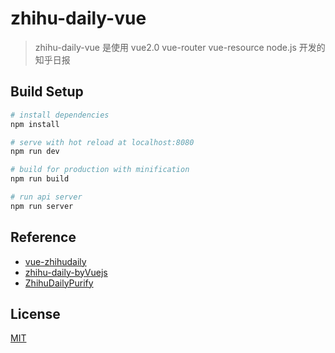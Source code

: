 # zhihu-daily-vue

> zhihu-daily-vue 是使用 vue2.0 vue-router vue-resource node.js 开发的知乎日报

## Build Setup

``` bash
# install dependencies
npm install

# serve with hot reload at localhost:8080
npm run dev

# build for production with minification
npm run build

# run api server
npm run server
```

## Reference

- [vue-zhihudaily](https://github.com/iHaPBoy/vue-zhihudaily)
- [zhihu-daily-byVuejs](https://github.com/GaryChangCN/zhihu-daily-byVuejs)
- [ZhihuDailyPurify](https://github.com/izzyleung/ZhihuDailyPurify/wiki/%E7%9F%A5%E4%B9%8E%E6%97%A5%E6%8A%A5-API-%E5%88%86%E6%9E%90)

## License

[MIT](https://opensource.org/licenses/MIT)